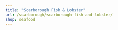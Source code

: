 ```yaml
---
title: "Scarborough Fish & Lobster"
url: /scarborough/scarborough-fish-and-lobster/
shop: seafood
---
```

